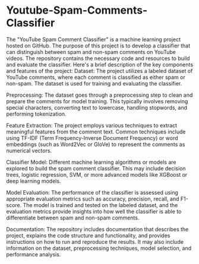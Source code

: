 # Youtube-Spam-Comments-Classifier
The "YouTube Spam Comment Classifier" is a machine learning project hosted on GitHub. The purpose of this project is to develop a classifier that can distinguish between spam and non-spam comments on YouTube videos. The repository contains the necessary code and resources to build and evaluate the classifier.
Here's a brief description of the key components and features of the project:
Dataset: The project utilizes a labeled dataset of YouTube comments, where each comment is classified as either spam or non-spam. The dataset is used for training and evaluating the classifier.

Preprocessing: The dataset goes through a preprocessing step to clean and prepare the comments for model training. This typically involves removing special characters, converting text to lowercase, handling stopwords, and performing tokenization.

Feature Extraction: The project employs various techniques to extract meaningful features from the comment text. Common techniques include using TF-IDF (Term Frequency-Inverse Document Frequency) or word embeddings (such as Word2Vec or GloVe) to represent the comments as numerical vectors.

Classifier Model: Different machine learning algorithms or models are explored to build the spam comment classifier. This may include decision trees, logistic regression, SVM, or more advanced models like XGBoost or deep learning models.

Model Evaluation: The performance of the classifier is assessed using appropriate evaluation metrics such as accuracy, precision, recall, and F1-score. The model is trained and tested on the labeled dataset, and the evaluation metrics provide insights into how well the classifier is able to differentiate between spam and non-spam comments.

Documentation: The repository includes documentation that describes the project, explains the code structure and functionality, and provides instructions on how to run and reproduce the results. It may also include information on the dataset, preprocessing techniques, model selection, and performance analysis.
